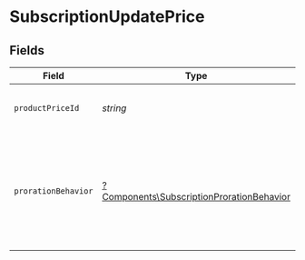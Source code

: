 # SubscriptionUpdatePrice


## Fields

| Field                                                                                                      | Type                                                                                                       | Required                                                                                                   | Description                                                                                                |
| ---------------------------------------------------------------------------------------------------------- | ---------------------------------------------------------------------------------------------------------- | ---------------------------------------------------------------------------------------------------------- | ---------------------------------------------------------------------------------------------------------- |
| `productPriceId`                                                                                           | *string*                                                                                                   | :heavy_check_mark:                                                                                         | Update subscription to another price.                                                                      |
| `prorationBehavior`                                                                                        | [?Components\SubscriptionProrationBehavior](../../Models/Components/SubscriptionProrationBehavior.md)      | :heavy_minus_sign:                                                                                         | Determine how to handle the proration billing. If not provided, will use the default organization setting. |